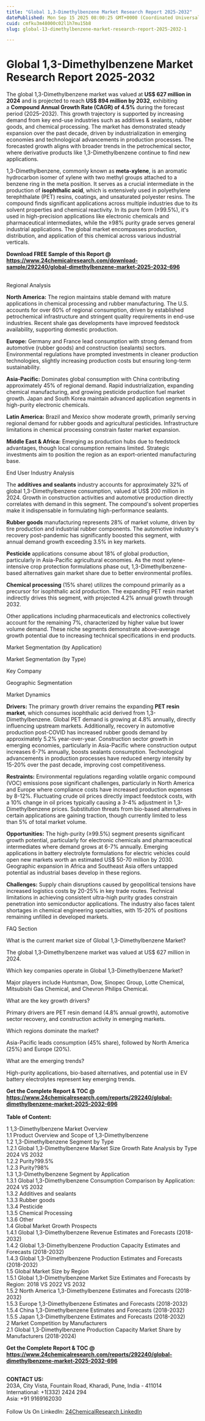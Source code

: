 ```yaml
---
title: "Global 1,3-Dimethylbenzene Market Research Report 2025-2032"
datePublished: Mon Sep 15 2025 08:00:25 GMT+0000 (Coordinated Universal Time)
cuid: cmfku3m48000c02l1h7mu15b8
slug: global-13-dimethylbenzene-market-research-report-2025-2032-1

---
```


# Global 1,3-Dimethylbenzene Market Research Report 2025-2032

<p>The global 1,3-Dimethylbenzene market was valued at <strong>US$ 627 million in 2024</strong> and is projected to reach <strong>US$ 894 million by 2032</strong>, exhibiting a <strong>Compound Annual Growth Rate (CAGR) of 4.5%</strong> during the forecast period (2025–2032). This growth trajectory is supported by increasing demand from key end-use industries such as additives &amp; sealants, rubber goods, and chemical processing. The market has demonstrated steady expansion over the past decade, driven by industrialization in emerging economies and technological advancements in production processes. The forecasted growth aligns with broader trends in the petrochemical sector, where derivative products like 1,3-Dimethylbenzene continue to find new applications.</p><p>
</p><p>1,3-Dimethylbenzene, commonly known as <strong>meta-xylene</strong>, is an aromatic hydrocarbon isomer of xylene with two methyl groups attached to a benzene ring in the meta position. It serves as a crucial intermediate in the production of <strong>isophthalic acid</strong>, which is extensively used in polyethylene terephthalate (PET) resins, coatings, and unsaturated polyester resins. The compound finds significant applications across multiple industries due to its solvent properties and chemical reactivity. In its pure form (≥99.5%), it's used in high-precision applications like electronic chemicals and pharmaceutical intermediates, while the ≥98% purity grade serves general industrial applications. The global market encompasses production, distribution, and application of this chemical across various industrial verticals.</p><div><b>Download FREE Sample of this Report @ 
            <a href="https://www.24chemicalresearch.com/download-sample/292240/global-dimethylbenzene-market-2025-2032-696">
            https://www.24chemicalresearch.com/download-sample/292240/global-dimethylbenzene-market-2025-2032-696</a></b></div><br><p>
Regional Analysis</p><p>
</p><p><strong>North America:</strong> The region maintains stable demand with mature applications in chemical processing and rubber manufacturing. The U.S. accounts for over 60% of regional consumption, driven by established petrochemical infrastructure and stringent quality requirements in end-use industries. Recent shale gas developments have improved feedstock availability, supporting domestic production.</p><p>
</p><p><strong>Europe:</strong> Germany and France lead consumption with strong demand from automotive (rubber goods) and construction (sealants) sectors. Environmental regulations have prompted investments in cleaner production technologies, slightly increasing production costs but ensuring long-term sustainability.</p><p>
</p><p><strong>Asia-Pacific:</strong> Dominates global consumption with China contributing approximately 45% of regional demand. Rapid industrialization, expanding chemical manufacturing, and growing pesticide production fuel market growth. Japan and South Korea maintain advanced application segments in high-purity electronic chemicals.</p><p>
</p><p><strong>Latin America:</strong> Brazil and Mexico show moderate growth, primarily serving regional demand for rubber goods and agricultural pesticides. Infrastructure limitations in chemical processing constrain faster market expansion.</p><p>
</p><p><strong>Middle East &amp; Africa:</strong> Emerging as production hubs due to feedstock advantages, though local consumption remains limited. Strategic investments aim to position the region as an export-oriented manufacturing base.</p><p>
End User Industry Analysis</p><p>
</p><p>The <strong>additives and sealants</strong> industry accounts for approximately 32% of global 1,3-Dimethylbenzene consumption, valued at US$ 200 million in 2024. Growth in construction activities and automotive production directly correlates with demand in this segment. The compound's solvent properties make it indispensable in formulating high-performance sealants.</p><p>
</p><p><strong>Rubber goods</strong> manufacturing represents 28% of market volume, driven by tire production and industrial rubber components. The automotive industry's recovery post-pandemic has significantly boosted this segment, with annual demand growth exceeding 3.5% in key markets.</p><p>
</p><p><strong>Pesticide</strong> applications consume about 18% of global production, particularly in Asia-Pacific agricultural economies. As the most xylene-intensive crop protection formulations phase out, 1,3-Dimethylbenzene-based alternatives gain market share due to better environmental profiles.</p><p>
</p><p><strong>Chemical processing</strong> (15% share) utilizes the compound primarily as a precursor for isophthalic acid production. The expanding PET resin market indirectly drives this segment, with projected 4.2% annual growth through 2032.</p><p>
</p><p>Other applications including pharmaceuticals and electronics collectively account for the remaining 7%, characterized by higher value but lower volume demand. These niche segments demonstrate above-average growth potential due to increasing technical specifications in end products.</p><p>
Market Segmentation (by Application)</p><p>
</p><p>
Market Segmentation (by Type)</p><p>
</p><p>
Key Company</p><p>
</p><p>
Geographic Segmentation</p><p>
</p><p>
Market Dynamics</p><p>
</p><p><strong>Drivers:</strong> The primary growth driver remains the expanding <strong>PET resin market</strong>, which consumes isophthalic acid derived from 1,3-Dimethylbenzene. Global PET demand is growing at 4.8% annually, directly influencing upstream markets. Additionally, recovery in automotive production post-COVID has increased rubber goods demand by approximately 5.2% year-over-year. Construction sector growth in emerging economies, particularly in Asia-Pacific where construction output increases 6-7% annually, boosts sealants consumption. Technological advancements in production processes have reduced energy intensity by 15-20% over the past decade, improving cost competitiveness.</p><p>
</p><p><strong>Restraints:</strong> Environmental regulations regarding volatile organic compound (VOC) emissions pose significant challenges, particularly in North America and Europe where compliance costs have increased production expenses by 8-12%. Fluctuating crude oil prices directly impact feedstock costs, with a 10% change in oil prices typically causing a 3-4% adjustment in 1,3-Dimethylbenzene prices. Substitution threats from bio-based alternatives in certain applications are gaining traction, though currently limited to less than 5% of total market volume.</p><p>
</p><p><strong>Opportunities:</strong> The high-purity (≥99.5%) segment presents significant growth potential, particularly for electronic chemicals and pharmaceutical intermediates where demand grows at 6-7% annually. Emerging applications in battery electrolyte formulations for electric vehicles could open new markets worth an estimated US$ 50-70 million by 2030. Geographic expansion in Africa and Southeast Asia offers untapped potential as industrial bases develop in these regions.</p><p>
</p><p><strong>Challenges:</strong> Supply chain disruptions caused by geopolitical tensions have increased logistics costs by 20-25% in key trade routes. Technical limitations in achieving consistent ultra-high purity grades constrain penetration into semiconductor applications. The industry also faces talent shortages in chemical engineering specialties, with 15-20% of positions remaining unfilled in developed markets.</p><p>
FAQ Section</p><p>
What is the current market size of Global 1,3-Dimethylbenzene Market?</p><p>
</p><p>The global 1,3-Dimethylbenzene market was valued at US$ 627 million in 2024.</p><p>
Which key companies operate in Global 1,3-Dimethylbenzene Market?</p><p>
</p><p>Major players include Huntsman, Dow, Sinopec Group, Lotte Chemical, Mitsubishi Gas Chemical, and Chevron Philips Chemical.</p><p>
What are the key growth drivers?</p><p>
</p><p>Primary drivers are PET resin demand (4.8% annual growth), automotive sector recovery, and construction activity in emerging markets.</p><p>
Which regions dominate the market?</p><p>
</p><p>Asia-Pacific leads consumption (45% share), followed by North America (25%) and Europe (20%).</p><p>
What are the emerging trends?</p><p>
</p><p>High-purity applications, bio-based alternatives, and potential use in EV battery electrolytes represent key emerging trends.</p>

<div><b>Get the Complete Report & TOC @ 
            <a href="https://www.24chemicalresearch.com/reports/292240/global-dimethylbenzene-market-2025-2032-696">
            https://www.24chemicalresearch.com/reports/292240/global-dimethylbenzene-market-2025-2032-696</a></b></div><br>
            <b>Table of Content:</b><p>1 1,3-Dimethylbenzene Market Overview<br />
    1.1 Product Overview and Scope of 1,3-Dimethylbenzene<br />
    1.2 1,3-Dimethylbenzene Segment by Type<br />
        1.2.1 Global 1,3-Dimethylbenzene Market Size Growth Rate Analysis by Type 2024 VS 2032<br />
        1.2.2 Purity?99.5%<br />
        1.2.3 Purity?98%<br />
    1.3 1,3-Dimethylbenzene Segment by Application<br />
        1.3.1 Global 1,3-Dimethylbenzene Consumption Comparison by Application: 2024 VS 2032<br />
        1.3.2 Additives and sealants<br />
        1.3.3 Rubber goods<br />
        1.3.4 Pesticide<br />
        1.3.5 Chemical Processing<br />
        1.3.6 Other<br />
    1.4 Global Market Growth Prospects<br />
        1.4.1 Global 1,3-Dimethylbenzene Revenue Estimates and Forecasts (2018-2032)<br />
        1.4.2 Global 1,3-Dimethylbenzene Production Capacity Estimates and Forecasts (2018-2032)<br />
        1.4.3 Global 1,3-Dimethylbenzene Production Estimates and Forecasts (2018-2032)<br />
    1.5 Global Market Size by Region<br />
        1.5.1 Global 1,3-Dimethylbenzene Market Size Estimates and Forecasts by Region: 2018 VS 2022 VS 2032<br />
        1.5.2 North America 1,3-Dimethylbenzene Estimates and Forecasts (2018-2032)<br />
        1.5.3 Europe 1,3-Dimethylbenzene Estimates and Forecasts (2018-2032)<br />
        1.5.4 China 1,3-Dimethylbenzene Estimates and Forecasts (2018-2032)<br />
        1.5.5 Japan 1,3-Dimethylbenzene Estimates and Forecasts (2018-2032)<br />
2 Market Competition by Manufacturers<br />
    2.1 Global 1,3-Dimethylbenzene Production Capacity Market Share by Manufacturers (2018-2024)<br /></p>

<div><b>Get the Complete Report & TOC @ 
            <a href="https://www.24chemicalresearch.com/reports/292240/global-dimethylbenzene-market-2025-2032-696">
            https://www.24chemicalresearch.com/reports/292240/global-dimethylbenzene-market-2025-2032-696</a></b></div><br>

<b>CONTACT US:</b><br>
            203A, City Vista, Fountain Road, Kharadi, Pune, India - 411014<br>
            International: +1(332) 2424 294<br>
            Asia: +91 9169162030 <br><br>
            Follow Us On LinkedIn: <a href="https://www.linkedin.com/company/24chemicalresearch/">24ChemicalResearch LinkedIn</a>